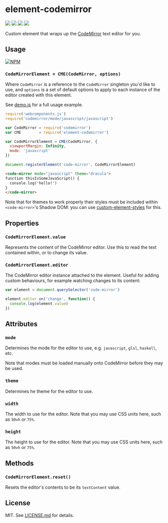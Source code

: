 # element-codemirror
![](http://img.shields.io/badge/stability-experimental-orange.svg?style=flat)
![](http://img.shields.io/npm/v/element-codemirror.svg?style=flat)
![](http://img.shields.io/npm/dm/element-codemirror.svg?style=flat)
![](http://img.shields.io/npm/l/element-codemirror.svg?style=flat)

Custom element that wraps up the [CodeMirror](https://codemirror.net)
text editor for you.

## Usage

[![NPM](https://nodei.co/npm/element-codemirror.png)](https://nodei.co/npm/element-codemirror/)

### `CodeMirrorElement = CME(CodeMirror, options)`

Where `CodeMirror` is a reference to the `CodeMirror`
singleton you'd like to use, and `options` is a set
of default options to apply to each instance of the
editor created with this element.

See [demo.js](./demo.js) for a full usage example.

``` javascript
require('webcomponents.js')
require('codemirror/mode/javascript/javascript')

var CodeMirror = require('codemirror')
var CME        = require('element-codemirror')

var CodeMirrorElement = CME(CodeMirror, {
  viewportMargin: Infinity,
  mode: 'javascript'
})

document.registerElement('code-mirror', CodeMirrorElement)
```
``` html
<code-mirror mode="javascript" theme="dracula">
function thisIsSomeJavaScript() {
  console.log('hello!')
}
</code-mirror>
```

Note that for themes to work properly their styles must be included within
`<code-mirror>`'s Shadow DOM: you can use
[custom-element-styles](http://github.com/hughsk/custom-element-styles) for
this.

## Properties

### `CodeMirrorElement.value`

Represents the content of the CodeMirror editor. Use this to read the text
contained within, or to change its value.

### `CodeMirrorElement.editor`

The CodeMirror editor instance attached to the element.
Useful for adding custom behaviours, for example watching
changes to its content:

``` javascript
var element = document.querySelector('code-mirror')

element.editor.on('change', function() {
  console.log(element.value)
})
```

## Attributes

### `mode`

Determines the mode for the editor to use,
e.g. `javascript`, `glsl`, `haskell`, etc.

Note that modes must be loaded manually onto
CodeMirror before they may be used.

### `theme`

Determines he theme for the editor to use.

### `width`

The width to use for the editor. Note that you
may use CSS units here, such as `50vh` or `75%`.

### `height`

The height to use for the editor. Note that you
may use CSS units here, such as `50vh` or `75%`.

## Methods

### `CodeMirrorElement.reset()`

Resets the editor's contents to be its `textContent` value.

## License

MIT. See [LICENSE.md](http://github.com/hughsk/element-codemirror/blob/master/LICENSE.md) for details.
